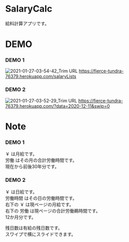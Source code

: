 # SalaryCalc
給料計算アプリです。

# DEMO

### DEMO 1
![2021-01-27-03-54-42_Trim](https://user-images.githubusercontent.com/29295080/105892664-82549500-6055-11eb-9f0e-98231d61d0e5.gif)
URL https://fierce-tundra-76379.herokuapp.com/salaryLists

### DEMO 2
![2021-01-27-03-52-29_Trim](https://user-images.githubusercontent.com/29295080/105892785-ab752580-6055-11eb-95df-260d8eef3d25.gif)
URL https://fierce-tundra-76379.herokuapp.com/?data=2020-12-11&swip=0

# Note
### DEMO 1  
￥ は月給です。  
労働 はその月の合計労働時間です。  
現在から前後30年分です。
 
### DEMO 2  
￥ は日給です。  
労働時間 はその日の労働時間です。  
右下の ￥ は現ページの月給です。  
右下の 労働 は現ページの合計労働鵜時間です。  
12か月分です。  
  
  
残日数は有給の残日数です。  
スワイプで横にスライドできます。
